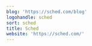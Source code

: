 ```yaml
---
blog: 'https://sched.com/blog'
logohandle: sched
sort: sched
title: Sched
website: 'https://sched.com/'
---
```

